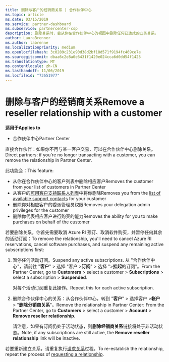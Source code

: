```yaml
---
title: 删除与客户的经销商关系 | 合作伙伴中心
ms.topic: article
ms.date: 03/15/2019
ms.service: partner-dashboard
ms.subservice: partnercenter-csp
description: 删除关系时，会从你在合作伙伴中心的视图中删除任何已达成的业务关系。
author: LauraBrenner
ms.author: labrenne
ms.localizationpriority: medium
ms.openlocfilehash: 3c0289c231e90d38d2bf18d571f9194fc469ce7e
ms.sourcegitcommit: dbaa6c2e8a0e6431f1420e024cca6d0dd54f1425
ms.translationtype: MT
ms.contentlocale: zh-CN
ms.lasthandoff: 11/06/2019
ms.locfileid: "73651977"
---
```

# <a name="remove-a-reseller-relationship-with-a-customer"></a><span data-ttu-id="2a15c-103">删除与客户的经销商关系</span><span class="sxs-lookup"><span data-stu-id="2a15c-103">Remove a reseller relationship with a customer</span></span>

<span data-ttu-id="2a15c-104">**适用于**</span><span class="sxs-lookup"><span data-stu-id="2a15c-104">**Applies to**</span></span>

-   <span data-ttu-id="2a15c-105">合作伙伴中心</span><span class="sxs-lookup"><span data-stu-id="2a15c-105">Partner Center</span></span>

<span data-ttu-id="2a15c-106">直接合作伙伴：如果你不再与某一客户交易，可以在合作伙伴中心删除关系。</span><span class="sxs-lookup"><span data-stu-id="2a15c-106">Direct partners: if you're no longer transacting with a customer, you can remove the relationship in Partner Center.</span></span> 

<span data-ttu-id="2a15c-107">此功能会：</span><span class="sxs-lookup"><span data-stu-id="2a15c-107">This feature:</span></span>
*  <span data-ttu-id="2a15c-108">从你在合作伙伴中心的客户列表中删除相应客户</span><span class="sxs-lookup"><span data-stu-id="2a15c-108">Removes the customer from your list of customers in Partner Center</span></span>
*  <span data-ttu-id="2a15c-109">从客户的[可用客户支持联系人列表](assign-support-contacts.md)中将你删除</span><span class="sxs-lookup"><span data-stu-id="2a15c-109">Removes you from the [list of available support contacts](assign-support-contacts.md) for your customer</span></span>
*  <span data-ttu-id="2a15c-110">删除你对相应客户的委派管理员权限</span><span class="sxs-lookup"><span data-stu-id="2a15c-110">Removes your delegation admin privileges for the customer</span></span>
*  <span data-ttu-id="2a15c-111">删除你代表相应客户进行购买的能力</span><span class="sxs-lookup"><span data-stu-id="2a15c-111">Removes the ability for you to make purchases on behalf of the customer</span></span>

<span data-ttu-id="2a15c-112">若要删除关系，你首先需要取消 Azure RI 预订、取消软件购买，并暂停任何其余的活动订阅：</span><span class="sxs-lookup"><span data-stu-id="2a15c-112">To remove the relationship, you'll need to cancel Azure RI reservations, cancel software purchases, and suspend any remaining active subscriptions first:</span></span>
1. <span data-ttu-id="2a15c-113">暂停任何活动订阅。</span><span class="sxs-lookup"><span data-stu-id="2a15c-113">Suspend any active subscriptions.</span></span> <span data-ttu-id="2a15c-114">从 "合作伙伴中心"，请前往 "**客户**" > 选择 "客户 >**订阅**" > 选择 ">**挂起**的订阅"。</span><span class="sxs-lookup"><span data-stu-id="2a15c-114">From the Partner Center, go to **Customers** > select a customer > **Subscriptions** > select a subscription > **Suspended**.</span></span> 

   <span data-ttu-id="2a15c-115">对每个活动订阅重复此操作。</span><span class="sxs-lookup"><span data-stu-id="2a15c-115">Repeat this for each active subscription.</span></span>

2. <span data-ttu-id="2a15c-116">删除合作伙伴中心的关系：从合作伙伴中心，转到 "**客户**" > 选择客户 >**帐户** > "**删除分销商关系**"。</span><span class="sxs-lookup"><span data-stu-id="2a15c-116">Remove the relationship in Partner Center: From the Partner Center, go to **Customers** > select a customer > **Account** > **Remove reseller relationship**.</span></span>

   <span data-ttu-id="2a15c-117">请注意，如果有订阅仍处于活动状态，则**删除经销商关系**链接将处于非活动状态。</span><span class="sxs-lookup"><span data-stu-id="2a15c-117">Note, if any subscriptions are still active, the **Remove reseller relationship** link will be inactive.</span></span> 

<span data-ttu-id="2a15c-118">若要重新建立关系，请重复执行[请求关系](request-a-relationship-with-a-customer.md)过程。</span><span class="sxs-lookup"><span data-stu-id="2a15c-118">To re-establish the relationship, repeat the process of [requesting a relationship](request-a-relationship-with-a-customer.md).</span></span>
